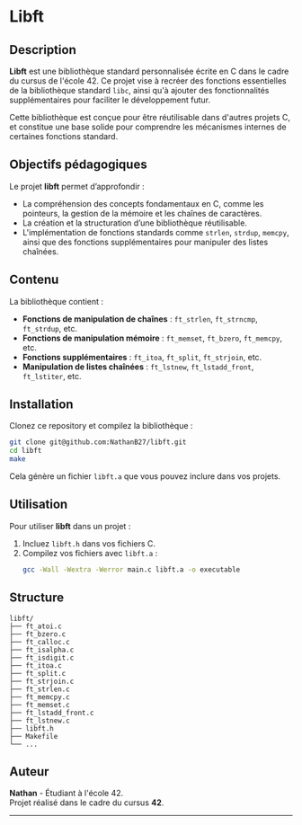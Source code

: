 # Libft

## Description

**Libft** est une bibliothèque standard personnalisée écrite en C dans le cadre du cursus de l'école 42. Ce projet vise à recréer des fonctions essentielles de la bibliothèque standard `libc`, ainsi qu'à ajouter des fonctionnalités supplémentaires pour faciliter le développement futur.

Cette bibliothèque est conçue pour être réutilisable dans d'autres projets C, et constitue une base solide pour comprendre les mécanismes internes de certaines fonctions standard.

## Objectifs pédagogiques

Le projet **libft** permet d’approfondir :
- La compréhension des concepts fondamentaux en C, comme les pointeurs, la gestion de la mémoire et les chaînes de caractères.
- La création et la structuration d’une bibliothèque réutilisable.
- L'implémentation de fonctions standards comme `strlen`, `strdup`, `memcpy`, ainsi que des fonctions supplémentaires pour manipuler des listes chaînées.

## Contenu

La bibliothèque contient :
- **Fonctions de manipulation de chaînes** : `ft_strlen`, `ft_strncmp`, `ft_strdup`, etc.
- **Fonctions de manipulation mémoire** : `ft_memset`, `ft_bzero`, `ft_memcpy`, etc.
- **Fonctions supplémentaires** : `ft_itoa`, `ft_split`, `ft_strjoin`, etc.
- **Manipulation de listes chaînées** : `ft_lstnew`, `ft_lstadd_front`, `ft_lstiter`, etc.

## Installation

Clonez ce repository et compilez la bibliothèque :

```bash
git clone git@github.com:NathanB27/libft.git
cd libft
make
```

Cela génère un fichier `libft.a` que vous pouvez inclure dans vos projets.

## Utilisation

Pour utiliser **libft** dans un projet :
1. Incluez `libft.h` dans vos fichiers C.
2. Compilez vos fichiers avec `libft.a` :
   ```bash
   gcc -Wall -Wextra -Werror main.c libft.a -o executable
   ```

## Structure

```
libft/
├── ft_atoi.c
├── ft_bzero.c
├── ft_calloc.c
├── ft_isalpha.c
├── ft_isdigit.c
├── ft_itoa.c
├── ft_split.c
├── ft_strjoin.c
├── ft_strlen.c
├── ft_memcpy.c
├── ft_memset.c
├── ft_lstadd_front.c
├── ft_lstnew.c
├── libft.h
├── Makefile
└── ...
```

## Auteur

**Nathan** - Étudiant à l'école 42.  
Projet réalisé dans le cadre du cursus **42**.

---
